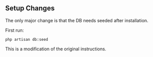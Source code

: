 ## Setup Changes

The only major change is that the DB needs seeded after installation.

First run:
```
php artisan db:seed
```

This is a modification of the original instructions.
